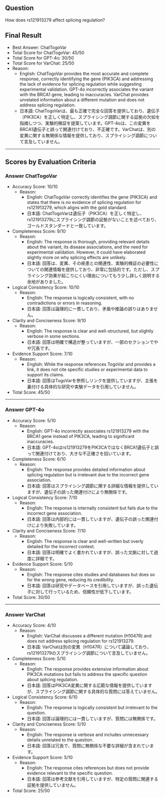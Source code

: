 ## Question

How does rs121913279 affect splicing regulation?

## Final Result

- Best Answer: ChatTogoVar
- Total Score for ChatTogoVar: 45/50
- Total Score for GPT-4o: 30/50
- Total Score for VarChat: 25/50
- Reason:
  - English: ChatTogoVar provides the most accurate and complete response, correctly identifying the gene (PIK3CA) and addressing the lack of evidence for splicing regulation while suggesting experimental validation. GPT-4o incorrectly associates the variant with the BRCA1 gene, leading to inaccuracies. VarChat provides unrelated information about a different mutation and does not address splicing regulation.
  - 日本語: ChatTogoVarは、最も正確で完全な回答を提供しており、遺伝子（PIK3CA）を正しく特定し、スプライシング調節に関する証拠の欠如を指摘しつつ、実験的検証を提案しています。GPT-4oは、この変異をBRCA1遺伝子と誤って関連付けており、不正確です。VarChatは、別の変異に関する無関係な情報を提供しており、スプライシング調節について言及していません。

---

## Scores by Evaluation Criteria

### Answer ChatTogoVar
- Accuracy Score: 10/10
  - Reason: 
    - English: ChatTogoVar correctly identifies the gene (PIK3CA) and states that there is no evidence of splicing regulation for rs121913279, which aligns with the gold standard.
    - 日本語: ChatTogoVarは遺伝子（PIK3CA）を正しく特定し、rs121913279にスプライシング調節の証拠がないことを述べており、ゴールドスタンダードと一致しています。
- Completeness Score: 9/10
  - Reason: 
    - English: The response is thorough, providing relevant details about the variant, its disease associations, and the need for experimental validation. However, it could have elaborated slightly more on why splicing effects are unlikely.
    - 日本語: 回答は、変異、その疾患との関連性、実験的検証の必要性についての関連情報を提供しており、非常に包括的です。ただし、スプライシング効果が起こりにくい理由についてもう少し詳しく説明する余地がありました。
- Logical Consistency Score: 10/10
  - Reason: 
    - English: The response is logically consistent, with no contradictions or errors in reasoning.
    - 日本語: 回答は論理的に一貫しており、矛盾や推論の誤りはありません。
- Clarity and Conciseness Score: 9/10
  - Reason: 
    - English: The response is clear and well-structured, but slightly verbose in some sections.
    - 日本語: 回答は明確で構造が整っていますが、一部のセクションでやや冗長です。
- Evidence Support Score: 7/10
  - Reason: 
    - English: While the response references TogoVar and provides a link, it does not cite specific studies or experimental data to support its claims.
    - 日本語: 回答はTogoVarを参照しリンクを提供していますが、主張を裏付ける具体的な研究や実験データを引用していません。
- Total Score: 45/50

---

### Answer GPT-4o
- Accuracy Score: 5/10
  - Reason: 
    - English: GPT-4o incorrectly associates rs121913279 with the BRCA1 gene instead of PIK3CA, leading to significant inaccuracies.
    - 日本語: GPT-4oはrs121913279をPIK3CAではなくBRCA1遺伝子と誤って関連付けており、大きな不正確さを招いています。
- Completeness Score: 6/10
  - Reason: 
    - English: The response provides detailed information about splicing regulation but is irrelevant due to the incorrect gene association.
    - 日本語: 回答はスプライシング調節に関する詳細な情報を提供していますが、遺伝子の誤った関連付けにより無関係です。
- Logical Consistency Score: 7/10
  - Reason: 
    - English: The response is internally consistent but fails due to the incorrect gene association.
    - 日本語: 回答は内部的には一貫していますが、遺伝子の誤った関連付けにより失敗しています。
- Clarity and Conciseness Score: 7/10
  - Reason: 
    - English: The response is clear and well-written but overly detailed for the incorrect context.
    - 日本語: 回答は明確でよく書かれていますが、誤った文脈に対して過度に詳細です。
- Evidence Support Score: 5/10
  - Reason: 
    - English: The response cites studies and databases but does so for the wrong gene, reducing its credibility.
    - 日本語: 回答は研究やデータベースを引用していますが、誤った遺伝子に対して行っているため、信頼性が低下しています。
- Total Score: 30/50

---

### Answer VarChat
- Accuracy Score: 4/10
  - Reason: 
    - English: VarChat discusses a different mutation (H1047R) and does not address splicing regulation for rs121913279.
    - 日本語: VarChatは別の変異（H1047R）について議論しており、rs121913279のスプライシング調節について言及していません。
- Completeness Score: 5/10
  - Reason: 
    - English: The response provides extensive information about PIK3CA mutations but fails to address the specific question about splicing regulation.
    - 日本語: 回答はPIK3CA変異に関する広範な情報を提供していますが、スプライシング調節に関する具体的な質問には答えていません。
- Logical Consistency Score: 6/10
  - Reason: 
    - English: The response is logically consistent but irrelevant to the question.
    - 日本語: 回答は論理的には一貫していますが、質問には無関係です。
- Clarity and Conciseness Score: 5/10
  - Reason: 
    - English: The response is verbose and includes unnecessary details unrelated to the question.
    - 日本語: 回答は冗長で、質問に無関係な不要な詳細が含まれています。
- Evidence Support Score: 5/10
  - Reason: 
    - English: The response cites references but does not provide evidence relevant to the specific question.
    - 日本語: 回答は参考文献を引用していますが、特定の質問に関連する証拠を提供していません。
- Total Score: 25/50